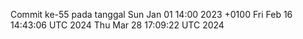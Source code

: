 Commit ke-55 pada tanggal Sun Jan 01 14:00 2023 +0100
Fri Feb 16 14:43:06 UTC 2024
Thu Mar 28 17:09:22 UTC 2024
